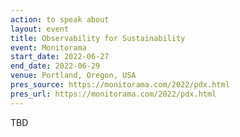 ```yaml
---
action: to speak about
layout: event
title: Observability for Sustainability
event: Monitorama
start_date: 2022-06-27
end_date: 2022-06-29
venue: Portland, Oregon, USA
pres_source: https://monitorama.com/2022/pdx.html
pres_url: https://monitorama.com/2022/pdx.html
---
```


TBD